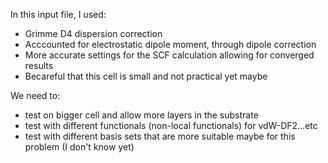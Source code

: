 In this input file, I used:
- Grimme D4 dispersion correction
- Acccounted for electrostatic dipole moment, through dipole correction
- More accurate settings for the SCF calculation allowing for converged results
- Becareful that this cell is small and not practical yet maybe

We need to:
- test on bigger cell and allow more layers in the substrate
- test with different functionals (non-local functionals) for vdW-DF2...etc
- test with different basis sets that are more suitable maybe for this problem (I don't know yet)